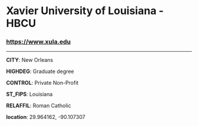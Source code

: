# Xavier University of Louisiana - HBCU
### https://www.xula.edu
---
**CITY**: New Orleans

**HIGHDEG**: Graduate degree

**CONTROL**: Private Non-Profit

**ST_FIPS**: Louisiana

**RELAFFIL**: Roman Catholic

**location**: 29.964162, -90.107307